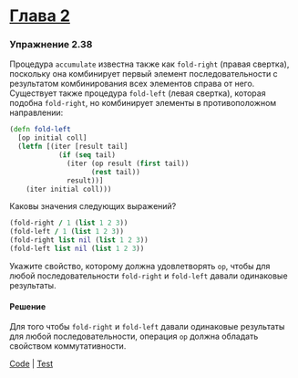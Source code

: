 # [Глава 2](../index.md#Глава-2-Построение-абстракций-с-помощью-данных)

### Упражнение 2.38
Процедура `accumulate` известна также как `fold-right` (правая свертка), поскольку она комбинирует первый элемент последовательности с результатом комбинирования всех элементов справа от него. Существует также процедура `fold-left` (левая свертка), которая подобна `fold-right`, но комбинирует элементы в противоположном направлении:

```clojure
(defn fold-left
  [op initial coll]
  (letfn [(iter [result tail]
            (if (seq tail)
              (iter (op result (first tail))
                    (rest tail))
              result))]
    (iter initial coll)))
```

Каковы значения следующих выражений?

```clojure
(fold-right / 1 (list 1 2 3))
(fold-left / 1 (list 1 2 3))
(fold-right list nil (list 1 2 3))
(fold-left list nil (list 1 2 3))
```

Укажите свойство, которому должна удовлетворять `op`, чтобы для любой последовательности `fold-right` и `fold-left` давали одинаковые результаты.

#### Решение
Для того чтобы `fold-right` и `fold-left` давали одинаковые результаты для любой последовательности, операция `op` должна обладать свойством коммутативности.

[Code](../../src/sicp/chapter02/2_38.clj) | [Test](../../test/sicp/chapter02/2_38_test.clj)
